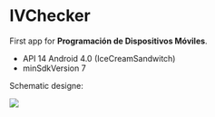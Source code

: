 # IVChecker
First app for **Programación de Dispositivos Móviles**.

* API 14 Android 4.0 (IceCreamSandwitch)
* minSdkVersion 7


Schematic designe:

![](https://drive.google.com/open?id=0B-HUO9mYFrFCZ09qT2VSUl81V00&authuser=0)
